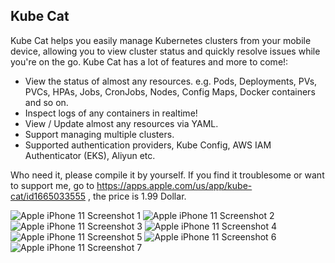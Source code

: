 ## Kube Cat

Kube Cat helps you easily manage Kubernetes clusters from your mobile device, allowing you to view cluster status and quickly resolve issues while you're on the go. Kube Cat has a lot of features and more to come!:

- View the status of almost any resources. e.g.
Pods, Deployments, PVs, PVCs, HPAs, Jobs, CronJobs, Nodes, Config Maps, Docker containers and so on.
- Inspect logs of any containers in realtime!
- View / Update almost any resources via YAML.
- Support managing multiple clusters.
- Supported authentication providers, Kube Config, AWS IAM Authenticator (EKS), Aliyun etc.

Who need it, please compile it by yourself. If you find it troublesome or want to support me, go to https://apps.apple.com/us/app/kube-cat/id1665033555 , the price is 1.99 Dollar.

![Apple iPhone 11 Screenshot 1](https://p.ipic.vip/j9wyq6.png)  ![Apple iPhone 11 Screenshot 2](https://p.ipic.vip/70bdon.png)  ![Apple iPhone 11 Screenshot 3](https://p.ipic.vip/8ej3sb.png)  ![Apple iPhone 11 Screenshot 4](https://p.ipic.vip/rmfu9v.png)  ![Apple iPhone 11 Screenshot 5](https://p.ipic.vip/w3kykg.png)  ![Apple iPhone 11 Screenshot 6](https://p.ipic.vip/0qt66j.png)  ![Apple iPhone 11 Screenshot 7](https://p.ipic.vip/deuaxh.png)
